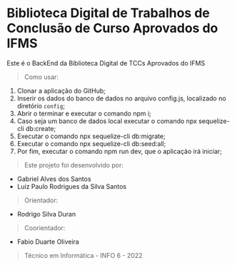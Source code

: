 # Biblioteca Digital de Trabalhos de Conclusão de Curso Aprovados do IFMS

Este é o BackEnd da Biblioteca Digital de TCCs Aprovados do IFMS

> Como usar:

1. Clonar a aplicação do GitHub;
2. Inserir os dados do banco de dados no arquivo config.js, localizado no diretório ```config```;
3. Abrir o terminar e executar o comando npm i;
4. Caso seja um banco de dados local executar o comando npx sequelize-cli db:create;
5. Executar o comando npx sequelize-cli db:migrate;
6. Executar o comando npx sequelize-cli db:seed:all;
7. Por fim, executar o comando npm run dev, que o aplicação irá iniciar;

> Este projeto foi desenvolvido por:

- Gabriel Alves dos Santos
- Luiz Paulo Rodrigues da Silva Santos

> Orientador:

- Rodrigo Silva Duran

> Coorientador:

- Fabio Duarte Oliveira

> Técnico em Informática - INFO 6 - 2022
